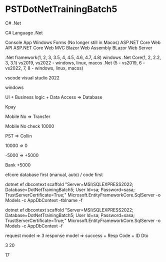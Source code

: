 # PSTDotNetTrainingBatch5

C# .Net

C# Language .Net

Console App
Windows Forms (No longer still in Macos)
ASP.NET Core Web API 
ASP.NET Core Web MVC 
Blazor Web Assembly 
BLazor Web Server

.Net framework(1, 2, 3, 3.5, 4, 4.5, 4.6, 4.7, 4.8) windows .Net Core(1, 2, 2.2, 3, 3.1) vs2019, vs2022 - windows, linux, macos .Net (5 - vs2019, 6 - vs2022, 7, 8 - windows, linux, macos)

vscode visual studio 2022

windows

UI + Business logic + Data Access => Database

Kpay

Mobile No => Transfer

Mobile No check 10000

PST => Collin

10000 => 0

-5000 => +5000

Bank +5000


efcore database first (manual, auto) / code first 

dotnet ef dbcontext scaffold "Server=MSI\SQLEXPRESS2022; Database=DotNetTrainingBatch5; User Id=sa; Password=sasa; TrustServerCertificate=True;" Microsoft.EntityFrameworkCore.SqlServer -o Models -c AppDbContext -tblname -f

dotnet ef dbcontext scaffold "Server=MSI\SQLEXPRESS2022; Database=DotNetTrainingBatch5; User Id=sa; Password=sasa; TrustServerCertificate=True;" Microsoft.EntityFrameworkCore.SqlServer -o Models -c AppDbContext -f


request model => 3
response model => success + Resp Code + ID
Dto

3
20 

17